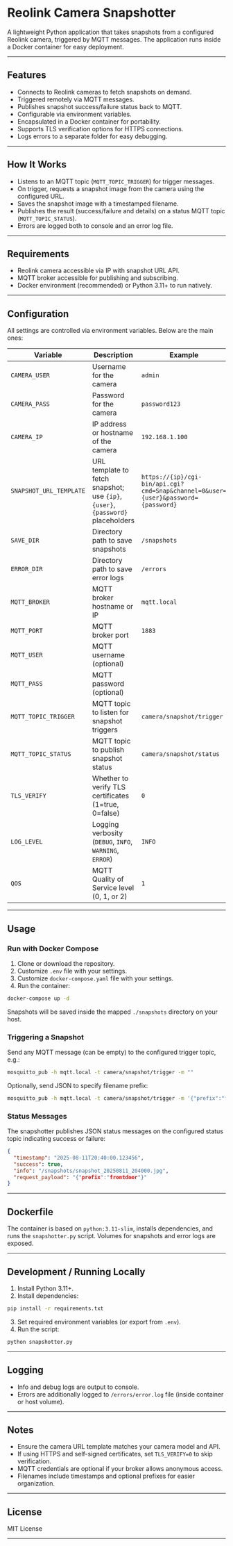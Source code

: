 
# Reolink Camera Snapshotter

A lightweight Python application that takes snapshots from a configured Reolink camera, triggered by MQTT messages. The application runs inside a Docker container for easy deployment.

---

## Features

- Connects to Reolink cameras to fetch snapshots on demand.
- Triggered remotely via MQTT messages.
- Publishes snapshot success/failure status back to MQTT.
- Configurable via environment variables.
- Encapsulated in a Docker container for portability.
- Supports TLS verification options for HTTPS connections.
- Logs errors to a separate folder for easy debugging.

---

## How It Works

- Listens to an MQTT topic (`MQTT_TOPIC_TRIGGER`) for trigger messages.
- On trigger, requests a snapshot image from the camera using the configured URL.
- Saves the snapshot image with a timestamped filename.
- Publishes the result (success/failure and details) on a status MQTT topic (`MQTT_TOPIC_STATUS`).
- Errors are logged both to console and an error log file.

---

## Requirements

- Reolink camera accessible via IP with snapshot URL API.
- MQTT broker accessible for publishing and subscribing.
- Docker environment (recommended) or Python 3.11+ to run natively.

---

## Configuration

All settings are controlled via environment variables. Below are the main ones:

| Variable              | Description                                        | Example                         |
|-----------------------|----------------------------------------------------|---------------------------------|
| `CAMERA_USER`          | Username for the camera                             | `admin`                        |
| `CAMERA_PASS`          | Password for the camera                             | `password123`                  |
| `CAMERA_IP`            | IP address or hostname of the camera               | `192.168.1.100`                |
| `SNAPSHOT_URL_TEMPLATE`| URL template to fetch snapshot; use `{ip}`, `{user}`, `{password}` placeholders | `https://{ip}/cgi-bin/api.cgi?cmd=Snap&channel=0&user={user}&password={password}` |
| `SAVE_DIR`             | Directory path to save snapshots                    | `/snapshots`                   |
| `ERROR_DIR`            | Directory path to save error logs                   | `/errors`                      |
| `MQTT_BROKER`          | MQTT broker hostname or IP                          | `mqtt.local`                   |
| `MQTT_PORT`            | MQTT broker port                                    | `1883`                        |
| `MQTT_USER`            | MQTT username (optional)                            |                               |
| `MQTT_PASS`            | MQTT password (optional)                            |                               |
| `MQTT_TOPIC_TRIGGER`   | MQTT topic to listen for snapshot triggers         | `camera/snapshot/trigger`      |
| `MQTT_TOPIC_STATUS`    | MQTT topic to publish snapshot status              | `camera/snapshot/status`       |
| `TLS_VERIFY`           | Whether to verify TLS certificates (1=true, 0=false)| `0`                          |
| `LOG_LEVEL`            | Logging verbosity (`DEBUG`, `INFO`, `WARNING`, `ERROR`)| `INFO`                   |
| `QOS`                  | MQTT Quality of Service level (0, 1, or 2)          | `1`                           |

---

## Usage

### Run with Docker Compose

1. Clone or download the repository.
2. Customize `.env` file with your settings.
3. Customize `docker-compose.yaml` file with your settings.
4. Run the container:

```bash
docker-compose up -d
```

Snapshots will be saved inside the mapped `./snapshots` directory on your host.

### Triggering a Snapshot

Send any MQTT message (can be empty) to the configured trigger topic, e.g.:

```bash
mosquitto_pub -h mqtt.local -t camera/snapshot/trigger -m ""
```

Optionally, send JSON to specify filename prefix:

```bash
mosquitto_pub -h mqtt.local -t camera/snapshot/trigger -m '{"prefix":"frontdoor"}'
```

### Status Messages

The snapshotter publishes JSON status messages on the configured status topic indicating success or failure:

```json
{
  "timestamp": "2025-08-11T20:40:00.123456",
  "success": true,
  "info": "/snapshots/snapshot_20250811_204000.jpg",
  "request_payload": "{"prefix":"frontdoor"}"
}
```

---

## Dockerfile

The container is based on `python:3.11-slim`, installs dependencies, and runs the `snapshotter.py` script. Volumes for snapshots and error logs are exposed.

---

## Development / Running Locally

1. Install Python 3.11+.
2. Install dependencies:

```bash
pip install -r requirements.txt
```

3. Set required environment variables (or export from `.env`).
4. Run the script:

```bash
python snapshotter.py
```

---

## Logging

- Info and debug logs are output to console.
- Errors are additionally logged to `/errors/error.log` file (inside container or host volume).

---

## Notes

- Ensure the camera URL template matches your camera model and API.
- If using HTTPS and self-signed certificates, set `TLS_VERIFY=0` to skip verification.
- MQTT credentials are optional if your broker allows anonymous access.
- Filenames include timestamps and optional prefixes for easier organization.

---

## License

MIT License

---
